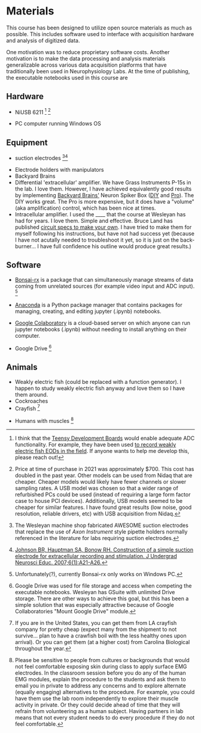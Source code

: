 # Materials

This course has been designed to utilize open source materials as much as possible. This includes software used to interface with acquisition hardware and analysis of digitized data.

One motivation was to reduce proprietary software costs. 
Another motivation is to make the data processing and analysis materials generalizable across various data acquisition platforms that have traditionally been used in Neurophysiology Labs. At the time of publishing, the executable notebooks used in this course are 

## Hardware
- NiUSB 6211 [^footnote1] [^footnote2]

[^footnote1]: I think that the [Teensy Development Boards](https://www.pjrc.com/teensy/) would enable adequate ADC functionality. For example, they have been used [to record weakly electric fish EODs in the field](https://github.com/muchaste/EOD-Logger). If anyone wants to help me develop this, please reach out!

[^footnote2]: Price at time of purchase in 2021 was approximately $700. This cost has doubled in the past year. Other models can be used from Nidaq that are cheaper. Cheaper models would likely have fewer channels or slower sampling rates.
A USB model was chosen so that a wider range of refurbished PCs could be used (instead of requiring a large form factor case to house PCI devices). Additionally, USB models seemed to be cheaper for similar features. I have found great results (low noise, good resolution, reliable drivers, etc) with USB acquisition from Nidaq. 


- PC computer running Windows OS

## Equipment
- suction electrodes [^footnote3][^footnote4] 

[^footnote3]: The Wesleyan machine shop fabricated AWESOME suction electrodes that replace the use of *Axon Instrument* style pipette holders normally referenced in the literature for labs requiring suction electrodes.

[^footnote4]: [Johnson BR, Hauptman SA, Bonow RH. Construction of a simple suction electrode for extracellular recording and stimulation. J Undergrad Neurosci Educ. 2007;6(1):A21-A26.](https://www.ncbi.nlm.nih.gov/pmc/articles/PMC3592669/#)

- Electrode holders with manipulators
- Backyard Brains
- Differential 'extracellular' amplifier. We have Grass Instruments P-15s in the lab. I love them. However, I have achieved equivalently good results by implementing [Backyard Brains'](https://backyardbrains.com/) Neuron Spiker Box ([DIY](https://backyardbrains.com/products/diyspikerbox) and [Pro](https://backyardbrains.com/products/neuronspikerboxpro)). The DIY works great. The Pro is more expensive, but it does have a "volume" (aka amplification) control, which has been nice at times.  
- Intracellular amplifier. I used the ____ that the course at Wesleyan has had for years. I love them. Simple and effective. Bruce Land has published [circuit specs to make your own](https://people.ece.cornell.edu/land/PROJECTS/preamp2/index.html). I have tried to make them for myself following his instructions, but have not had success yet (because I have not acutally needed to troubleshoot it yet, so it is just on the back-burner... I have full confidence his outline would produce great results.)

## Software
- <a href="https://bonsai-rx.org/">Bonsai-rx</a> is a package that can simultaneously manage streams of data coming from unrelated sources (for example video input and ADC input). [^footnote5]  

[^footnote5]: Unfortunately(?), currently Bonsai-rx only works on Windows PC.  

- <a href="">Anaconda</a> is a Python package manager that contains packages for managing, creating, and editing jupyter (.ipynb) notebooks. 

- <a href="">Google Colaboratory</a> is a cloud-based server on which anyone can run jupyter notebooks (.ipynb) without needing to install anything on their computer. 

- Google Drive [^footnote6]

[^footnote6]: Google Drive was used for file storage and access when competing the executable notebooks. Wesleyan has GSuite with unlimited Drive storage. There are other ways to achieve this goal, but this has been a simple solution that was especially attractive because of Google Collaboratories "Mount Google Drive" module.  

## Animals
- Weakly electric fish (could be replaced with a function generator). I happen to study weakly electric fish anyway and love them so I have them around.
- Cockroaches
- Crayfish [^footnote7]

[^footnote7]: If you are in the United States, you can get them from LA crayfish company for pretty cheap (expect many from the shipment to not survive... plan to have a crawfish boil with the less healthy ones upon arrival). Or you can get them (at a higher cost) from Carolina Biological throughout the year. 

- Humans with muscles [^footnote8]

[^footnote8]: Please be sensitive to people from cultures or backgrounds that would not feel comfortable exposing skin during class to apply surface EMG electrodes. In the classroom session before you do any of the human EMG modules, explain the procedure to the students and ask them to email you in private to address any concerns and to explore alternate (equally engaging) alternatives to the procedure. For example, you could have them use the lab room independently to explore their muscle activity in private. Or they could decide ahead of time that they will refrain from volunteering as a human subject. Having partners in lab means that not every student needs to do every procedure if they do not feel comfortable. 
